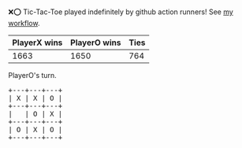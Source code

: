 :x::o: Tic-Tac-Toe played indefinitely by github action runners! See [my workflow](.github/workflows/play.yaml).

|PlayerX wins|PlayerO wins|Ties|
|-|-|-|
|1663|1650|764|

PlayerO's turn.

<pre>
+---+---+---+
| X | X | O |
+---+---+---+
|   | O | X |
+---+---+---+
| O | X | O |
+---+---+---+
</pre>
